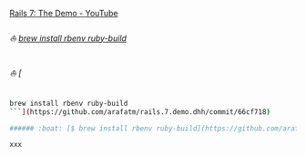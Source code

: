 [Rails 7: The Demo - YouTube](https://www.youtube.com/watch?v=mpWFrUwAN88)

###### :boat: [brew install rbenv ruby-build](https://github.com/arafatm/rails.7.demo.dhh/commit/1c11b88)

###### :boat: [
```bash
brew install rbenv ruby-build
```](https://github.com/arafatm/rails.7.demo.dhh/commit/66cf718)

###### :boat: [$ brew install rbenv ruby-build](https://github.com/arafatm/rails.7.demo.dhh/commit/0b58e58)

xxx
